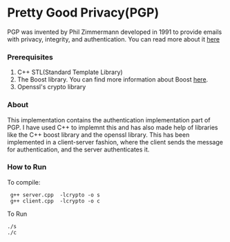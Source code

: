 # Pretty Good Privacy(PGP)
PGP was invented by Phil Zimmermann developed in 1991 to provide emails with privacy, integrity, and authentication.  You can read more about it [here](https://en.wikipedia.org/wiki/Pretty_Good_Privacy)

### Prerequisites
1. C++ STL(Standard Template Library)
2. The Boost library. You can find more information about Boost [here](https://www.boost.org/). 
3. Openssl's crypto library

### About
This implementation contains the authentication implementation part of PGP. I have used C++ to implemnt this and has also made help of libraries like the C++ boost library and the openssl library. This has been implemented in a client-server fashion, where the client sends the message for authentication, and the server authenticates it.

### How to Run
To compile:
```
 g++ server.cpp  -lcrypto -o s
 g++ client.cpp  -lcrypto -o c
```
To Run
```
./s
./c
```
